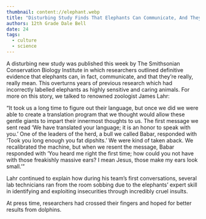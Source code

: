 ```yaml
---
thumbnail: content://elephant.webp
title: "Disturbing Study Finds That Elephants Can Communicate, And They're Really Mean"
authors: 12th Grade Dale Bell
date: 24
tags:
  - culture
  - science
---
```


A disturbing new study was published this week by The Smithsonian Conservation Biology Institute in which researchers outlined definitive evidence that elephants can, in fact, communicate, and that they’re really, really mean. This overturns years of previous research which had incorrectly labelled elephants as highly sensitive and caring animals. For more on this story, we talked to renowned zoologist James Lahr:

“It took us a long time to figure out their language, but once we did we were able to create a translation program that we thought would allow these gentle giants to impart their innermost thoughts to us. The first message we sent read ‘We have translated your language; it is an honor to speak with you.’ One of the leaders of the herd, a bull we called Babar, responded with ‘Took you long enough you fat dipshits.’ We were kind of taken aback. We recalibrated the machine, but when we resent the message, Babar responded with ‘You heard me right the first time; how could you not have with those freakishly massive ears? I mean Jesus, those make my ears look small.’”

Lahr continued to explain how during his team’s first conversations, several lab technicians ran from the room sobbing due to the elephants’ expert skill in identifying and exploiting insecurities through incredibly cruel insults.

At press time, researchers had crossed their fingers and hoped for better results from dolphins.